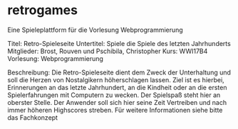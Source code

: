 # retrogames
Eine Spieleplattform für die Vorlesung Webprogrammierung

Titel: Retro-Spieleseite
Untertitel: Spiele die Spiele des letzten Jahrhunderts
Mitglieder: Brost, Rouven und Pschibila, Christopher
Kurs: WWI17B4
Vorlesung: Webprogrammierung

Beschreibung:
Die Retro-Spieleseite dient dem Zweck der Unterhaltung und soll die Herzen von Nostalgikern höherschlagen lassen. Ziel ist es hierbei, Erinnerungen an das letzte Jahrhundert, an die Kindheit oder an die ersten Spielerfahrungen mit Computern zu wecken. Der Spielspaß steht hier an oberster Stelle. Der Anwender soll sich hier seine Zeit Vertreiben und nach immer höheren Highscores streben.
Für weitere Informationen siehe bitte das Fachkonzept
